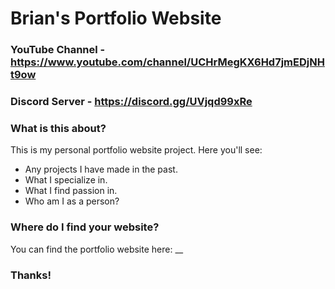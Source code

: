 # Brian's Portfolio Website

### YouTube Channel - https://www.youtube.com/channel/UCHrMegKX6Hd7jmEDjNHt9ow
### Discord Server - https://discord.gg/UVjqd99xRe

### What is this about?
This is my personal portfolio website project. Here you'll see:
- Any projects I have made in the past.
- What I specialize in.
- What I find passion in.
- Who am I as a person?

### Where do I find your website?

You can find the portfolio website here: __

### Thanks!

